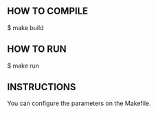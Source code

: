 ## HOW TO COMPILE
$ make build

## HOW TO RUN
$ make run

## INSTRUCTIONS
You can configure the parameters on the Makefile.